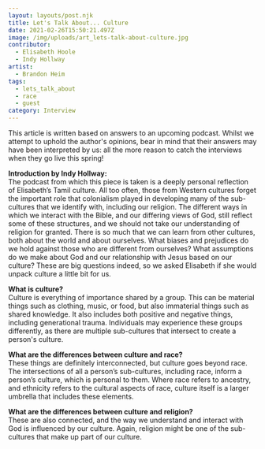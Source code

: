 ```yaml
---
layout: layouts/post.njk
title: Let's Talk About... Culture
date: 2021-02-26T15:50:21.497Z
image: /img/uploads/art_lets-talk-about-culture.jpg
contributor:
  - Elisabeth Hoole
  - Indy Hollway
artist:
  - Brandon Heim
tags:
  - lets_talk_about
  - race
  - guest
category: Interview
---
```

This article is written based on answers to an upcoming podcast. Whilst we attempt to uphold the author's opinions, bear in mind that their answers may have been interpreted by us: all the more reason to catch the interviews when they go live this spring!

**Introduction by Indy Hollway:**\
The podcast from which this piece is taken is a deeply personal reflection of Elisabeth’s Tamil culture. All too often, those from Western cultures forget the important role that colonialism played in developing many of the sub-cultures that we identify with, including our religion. The different ways in which we interact with the Bible, and our differing views of God, still reflect some of these structures, and we should not take our understanding of religion for granted. There is so much that we can learn from other cultures, both about the world and about ourselves. What biases and prejudices do we hold against those who are different from ourselves? What assumptions do we make about God and our relationship with Jesus based on our culture? These are big questions indeed, so we asked Elisabeth if she would unpack culture a little bit for us. 

**What is culture?**\
Culture is everything of importance shared by a group. This can be material things such as clothing, music, or food, but also immaterial things such as shared knowledge. It also includes both positive and negative things, including generational trauma. Individuals may experience these groups differently, as there are multiple sub-cultures that intersect to create a person's culture. 

**What are the differences between culture and race?**\
These things are definitely interconnected, but culture goes beyond race. The intersections of all a person’s sub-cultures, including race, inform a person’s culture, which is personal to them. Where race refers to ancestry, and ethnicity refers to the cultural aspects of race, culture itself is a larger umbrella that includes these elements. 

**What are the differences between culture and religion?**\
These are also connected, and the way we understand and interact with God is influenced by our culture. Again, religion might be one of the sub-cultures that make up part of our culture.